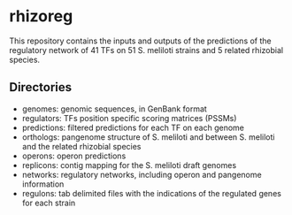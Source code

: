 rhizoreg
========

This repository contains the inputs and outputs of the predictions of the regulatory network of 41 TFs on 51 S. meliloti strains and 5 related rhizobial species.

Directories
-----------

* genomes: genomic sequences, in GenBank format
* regulators: TFs position specific scoring matrices (PSSMs)
* predictions: filtered predictions for each TF on each genome
* orthologs: pangenome structure of S. meliloti and between S. meliloti and the related rhizobial species
* operons: operon predictions
* replicons: contig mapping for the S. meliloti draft genomes
* networks: regulatory networks, including operon and pangenome information
* regulons: tab delimited files with the indications of the regulated genes for each strain
